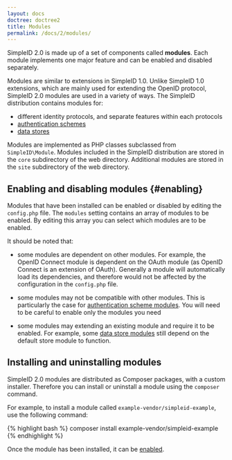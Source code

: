 ```yaml
---
layout: docs
doctree: doctree2
title: Modules
permalink: /docs/2/modules/
---
```


SimpleID 2.0 is made up of a set of components called **modules**.  Each module implements one major feature
and can be enabled and disabled separately.

Modules are similar to extensions in SimpleID 1.0.  Unlike SimpleID 1.0 extensions, which are mainly used for
extending the OpenID protocol, SimpleID 2.0 modules are used in a variety of ways.  The SimpleID distribution
contains modules for:

- different identity protocols, and separate features within each protocols
- [authentication schemes](/docs/2/auth-schemes)
- [data stores](/docs/2/stores)

Modules are implemented as PHP classes subclassed from `SimpleID\Module`.  Modules included in the SimpleID
distribution are stored in the `core` subdirectory of the web directory.  Additional modules are stored
in the `site` subdirectory of the web directory.

## Enabling and disabling modules    {#enabling}

Modules that have been installed can be enabled or disabled by editing the `config.php` file.  The `modules`
setting contains an array of modules to be enabled.  By editing this array you can select which
modules are to be enabled.

It should be noted that:

- some modules are dependent on other modules.  For example, the OpenID Connect module is dependent on the OAuth
  module (as OpenID Connect is an extension of OAuth).  Generally a module will automatically load its dependencies,
  and therefore would not be affected by the configuration in the `config.php` file.

- some modules may not be compatible with other modules.  This is particularly the case for
  [authentication scheme modules](/docs/2/auth-schemes).  You will need to be careful to enable only the modules
  you need

- some modules may extending an existing module and require it to be enabled.  For example, some
  [data store modules](/docs/2/stores) still depend on the default store module to function.

## Installing and uninstalling modules

SimpleID 2.0 modules are distributed as Composer packages, with a custom installer.  Therefore you can
install or uninstall a module using the `composer` command.

For example, to install a module called `example-vendor/simpleid-example`, use the following command:

{% highlight bash %}
composer install example-vendor/simpleid-example
{% endhighlight %}

Once the module has been installed, it can be [enabled](#enabling).